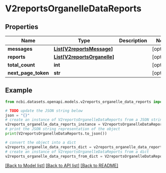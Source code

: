 # V2reportsOrganelleDataReports


## Properties

Name | Type | Description | Notes
------------ | ------------- | ------------- | -------------
**messages** | [**List[V2reportsMessage]**](V2reportsMessage.md) |  | [optional] 
**reports** | [**List[V2reportsOrganelle]**](V2reportsOrganelle.md) |  | [optional] 
**total_count** | **int** |  | [optional] 
**next_page_token** | **str** |  | [optional] 

## Example

```python
from ncbi.datasets.openapi.models.v2reports_organelle_data_reports import V2reportsOrganelleDataReports

# TODO update the JSON string below
json = "{}"
# create an instance of V2reportsOrganelleDataReports from a JSON string
v2reports_organelle_data_reports_instance = V2reportsOrganelleDataReports.from_json(json)
# print the JSON string representation of the object
print(V2reportsOrganelleDataReports.to_json())

# convert the object into a dict
v2reports_organelle_data_reports_dict = v2reports_organelle_data_reports_instance.to_dict()
# create an instance of V2reportsOrganelleDataReports from a dict
v2reports_organelle_data_reports_from_dict = V2reportsOrganelleDataReports.from_dict(v2reports_organelle_data_reports_dict)
```
[[Back to Model list]](../README.md#documentation-for-models) [[Back to API list]](../README.md#documentation-for-api-endpoints) [[Back to README]](../README.md)


